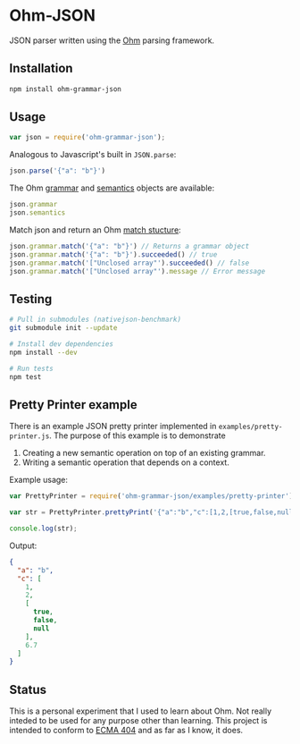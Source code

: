 Ohm-JSON
========

JSON parser written using the [Ohm](https://github.com/cdglabs/ohm) parsing framework.

## Installation

```bash
npm install ohm-grammar-json
```

## Usage

```javascript
var json = require('ohm-grammar-json');
```

Analogous to Javascript's built in `JSON.parse`:
```javascript
json.parse('{"a": "b"}')
```

The Ohm [grammar](https://github.com/cdglabs/ohm/blob/master/doc/api-reference.md#instantiating-grammars) and [semantics](https://github.com/cdglabs/ohm/blob/master/doc/api-reference.md#semantics) objects are available:
```javascript
json.grammar
json.semantics
```

Match json and return an Ohm [match stucture](https://github.com/cdglabs/ohm/blob/master/doc/api-reference.md#matchresult-objects):
```javascript
json.grammar.match('{"a": "b"}') // Returns a grammar object
json.grammar.match('{"a": "b"}').succeeded() // true
json.grammar.match('["Unclosed array"').succeeded() // false
json.grammar.match('["Unclosed array"').message // Error message
```

## Testing

```bash
# Pull in submodules (nativejson-benchmark)
git submodule init --update

# Install dev dependencies
npm install --dev

# Run tests
npm test
```

## Pretty Printer example

There is an example JSON pretty printer implemented in `examples/pretty-printer.js`. The purpose of this example is to demonstrate

  1. Creating a new semantic operation on top of an existing grammar.
  2. Writing a semantic operation that depends on a context.

Example usage:

```javascript
var PrettyPrinter = require('ohm-grammar-json/examples/pretty-printer');

var str = PrettyPrinter.prettyPrint('{"a":"b","c":[1,2,[true,false,null],6.7]}');

console.log(str);
```

Output:

```json
{
  "a": "b",
  "c": [
    1,
    2,
    [
      true,
      false,
      null
    ],
    6.7
  ]
}
```

## Status

This is a personal experiment that I used to learn about Ohm. Not really inteded to be used for any purpose other than learning. This project is intended to conform to [ECMA 404](http://www.ecma-international.org/publications/files/ECMA-ST/ECMA-404.pdf) and as far as I know, it does.
